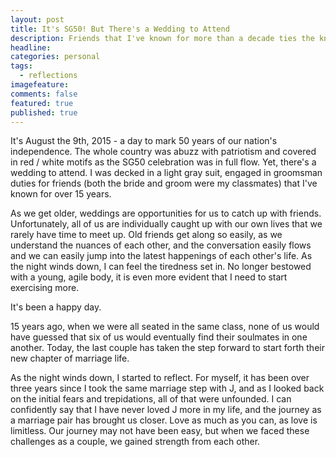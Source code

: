 ```yaml
---
layout: post
title: It's SG50! But There's a Wedding to Attend
description: Friends that I've known for more than a decade ties the knot on this momentous day
headline:
categories: personal
tags:
  - reflections
imagefeature:
comments: false
featured: true
published: true
---
```


It's August the 9th, 2015 - a day to mark 50 years of our nation's independence. The whole country was abuzz with patriotism and covered in red / white motifs as the SG50 celebration was in full flow. Yet, there's a wedding to attend. I was decked in a light gray suit, engaged in groomsman duties for friends (both the bride and groom were my classmates) that I've known for over 15 years.

As we get older, weddings are opportunities for us to catch up with friends. Unfortunately, all of us are individually caught up with our own lives that we rarely have time to meet up. Old friends get along so easily, as we understand the nuances of each other, and the conversation easily flows and we can easily jump into the latest happenings of each other's life. As the night winds down, I can feel the tiredness set in. No longer bestowed with a young, agile body, it is even more evident that I need to start exercising more.

It's been a happy day.

15 years ago, when we were all seated in the same class, none of us would have guessed that six of us would eventually find their soulmates in one another. Today, the last couple has taken the step forward to start forth their new chapter of marriage life.

As the night winds down, I started to reflect. For myself, it has been over three years since I took the same marriage step with J, and as I looked back on the initial fears and trepidations, all of that were unfounded. I can confidently say that I have never loved J more in my life, and the journey as a marriage pair has brought us closer. Love as much as you can, as love is limitless. Our journey may not have been easy, but when we faced these challenges as a couple, we gained strength from each other.
